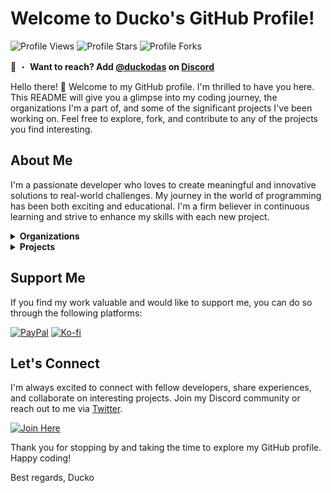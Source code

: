 # Welcome to Ducko's GitHub Profile!

![Profile Views](https://komarev.com/ghpvc/?username=DuckoDas&style=for-the-badge)
![Profile Stars](https://img.shields.io/badge/dynamic/json?&label=Total%20Stars&style=for-the-badge&query=%24.stars&url=https://api.github-star-counter.workers.dev/user/DuckoDas)
![Profile Forks](https://img.shields.io/badge/dynamic/json?&label=Total%20Forks&style=for-the-badge&query=%24.forks&url=https://api.github-star-counter.workers.dev/user/DuckoDas)

📩 ・ **Want to reach? Add [@duckodas](https://discord.com/users/711712752246325343) on [Discord](https://discord.gg/75QR5duadJ)**

Hello there! 👋 Welcome to my GitHub profile. I'm thrilled to have you here. This README will give you a glimpse into my coding journey, the organizations I'm a part of, and some of the significant projects I've been working on. Feel free to explore, fork, and contribute to any of the projects you find interesting.

## About Me

I'm a passionate developer who loves to create meaningful and innovative solutions to real-world challenges. My journey in the world of programming has been both exciting and educational. I'm a firm believer in continuous learning and strive to enhance my skills with each new project.

<details>
<summary><strong>Organizations</strong></summary>

### [Sapphire Development](https://github.com/SapphDevelopment)

- **Role:** Lead Developer & Founder
- **Duration:** 01/04/23 - Present

Sapphire Developers is a team of dedicated bot developers specializing in Discord bots and web bots. Our mission is to create brilliant, intelligent, and trustworthy solutions that enhance user experiences. We chose the name "Sapphire Developers" to reflect our commitment to excellence and the qualities associated with the precious gemstone, such as brilliance, wisdom, and trust.

### [Good Vibes Only](https://github.com/gvobot)

- **Role:** Lead Developer & Founder
- **Duration:** 08/20/23 - Present

GVO is a new kind of bot for the modern servers. Lightning-fast performance meets powerful user experience.

</details>

<details>
<summary><strong>Projects</strong></summary>

Here are some of the significant projects I've worked on. Each project has been a unique learning experience, allowing me to grow as a developer.

### [Project Discord](https://github.com/ProjectDiscord)

- **Description:** Project Discord was initiated with the goal of making it easy for individuals and communities to integrate powerful and customizable bots into their Discord servers. Whether you're a server owner, a developer, or simply an enthusiast, you can benefit from the bots developed and shared by our community.
- **Role:** Founder, Lead Developer
- **Technologies Used:** TypeScript, JavaScript, discord.js, Prisma
- **Notable Contributions:** Still Working

<!-- ### [Project 2 Name](Link to the repository)

- **Description:** Briefly explain the project and its significance.
- **Role:** Your role in the project.
- **Technologies Used:** List the technologies used in this project.
- **Notable Contributions:** Mention specific areas or features you worked on that had a significant impact.
-->

</details>

## Support Me

If you find my work valuable and would like to support me, you can do so through the following platforms:

[![PayPal](https://img.shields.io/badge/Paypal-Donate?style=for-the-badge&logo=paypal&label=Donate&color=008cd4)](https://paypal.me/sapphiredevs)
[![Ko-fi](https://img.shields.io/badge/Kofi-Support?style=for-the-badge&logo=kofi&label=Support&color=ff5e5b)](https://ko-fi.com/J3J1FVEH0)

## Let's Connect

I'm always excited to connect with fellow developers, share experiences, and collaborate on interesting projects. Join my Discord community or reach out to me via [Twitter](https://twitter.com/duckodas).

[![Join Here](https://img.shields.io/badge/Discord-Join?style=for-the-badge&logo=discord&label=Join&color=5865f2)](https://discord.gg/75QR5duadJ)

Thank you for stopping by and taking the time to explore my GitHub profile. Happy coding!

Best regards, Ducko
